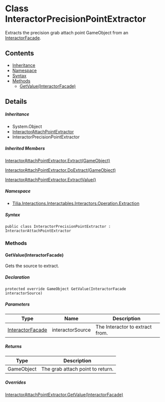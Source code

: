 # Class InteractorPrecisionPointExtractor

Extracts the precision grab attach point GameObject from an [InteractorFacade].

## Contents

* [Inheritance]
* [Namespace]
* [Syntax]
* [Methods]
  * [GetValue(InteractorFacade)]

## Details

##### Inheritance

* System.Object
* [InteractorAttachPointExtractor]
* InteractorPrecisionPointExtractor

##### Inherited Members

[InteractorAttachPointExtractor.Extract(GameObject)]

[InteractorAttachPointExtractor.DoExtract(GameObject)]

[InteractorAttachPointExtractor.ExtractValue()]

##### Namespace

* [Tilia.Interactions.Interactables.Interactors.Operation.Extraction]

##### Syntax

```
public class InteractorPrecisionPointExtractor : InteractorAttachPointExtractor
```

### Methods

#### GetValue(InteractorFacade)

Gets the source to extract.

##### Declaration

```
protected override GameObject GetValue(InteractorFacade interactorSource)
```

##### Parameters

| Type | Name | Description |
| --- | --- | --- |
| [InteractorFacade] | interactorSource | The Interactor to extract from. |

##### Returns

| Type | Description |
| --- | --- |
| GameObject | The grab attach point to return. |

##### Overrides

[InteractorAttachPointExtractor.GetValue(InteractorFacade)]

[InteractorFacade]: ../../../Interactors/InteractorFacade.md
[InteractorAttachPointExtractor]: InteractorAttachPointExtractor.md
[InteractorAttachPointExtractor.Extract(GameObject)]: InteractorAttachPointExtractor.md#Tilia_Interactions_Interactables_Interactors_Operation_Extraction_InteractorAttachPointExtractor_Extract_GameObject_
[InteractorAttachPointExtractor.DoExtract(GameObject)]: InteractorAttachPointExtractor.md#Tilia_Interactions_Interactables_Interactors_Operation_Extraction_InteractorAttachPointExtractor_DoExtract_GameObject_
[InteractorAttachPointExtractor.ExtractValue()]: InteractorAttachPointExtractor.md#Tilia_Interactions_Interactables_Interactors_Operation_Extraction_InteractorAttachPointExtractor_ExtractValue
[Tilia.Interactions.Interactables.Interactors.Operation.Extraction]: README.md
[InteractorAttachPointExtractor.GetValue(InteractorFacade)]: InteractorAttachPointExtractor.md#Tilia_Interactions_Interactables_Interactors_Operation_Extraction_InteractorAttachPointExtractor_GetValue_Tilia_Interactions_Interactables_Interactors_InteractorFacade_
[Inheritance]: #Inheritance
[Namespace]: #Namespace
[Syntax]: #Syntax
[Methods]: #Methods
[GetValue(InteractorFacade)]: #GetValueInteractorFacade
